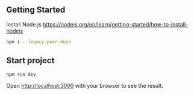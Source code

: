 ## Getting Started

Install Node.js
https://nodejs.org/en/learn/getting-started/how-to-install-nodejs

```bash
npm i --legacy-peer-deps
```

## Start project

```bash
npm run dev
```

Open [http://localhost:3000](http://localhost:3000) with your browser to see the result.
